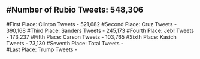 #Number of Rubio Tweets: 548,306
---
#First Place: Clinton Tweets - 521,682
#Second Place: Cruz Tweets - 390,168
#Third Place: Sanders Tweets - 245,173
#Fourth Place: Jeb! Tweets - 173,237
#Fifth Place: Carson Tweets - 103,765
#Sixth Place: Kasich Tweets - 73,130
#Seventh Place: Total Tweets -  
#Last Place: Trump Tweets - 
